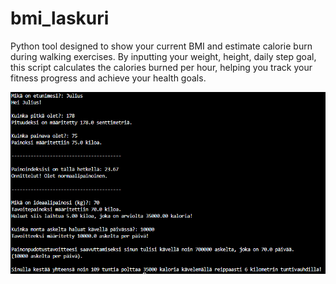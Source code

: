 # bmi_laskuri
Python tool designed to show your current BMI and estimate calorie burn during walking exercises. By inputting your weight, height, daily step goal, this script calculates the calories burned per hour, helping you track your fitness progress and achieve your health goals.

![Screenshot](sc.png)
